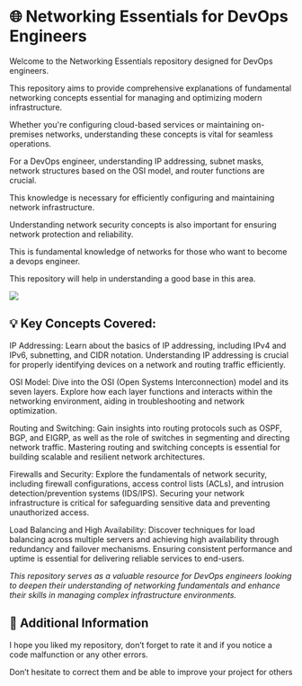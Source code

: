 # 🌐 Networking Essentials for DevOps Engineers


Welcome to the Networking Essentials repository designed for DevOps engineers.

This repository aims to provide comprehensive explanations of fundamental networking concepts essential for managing and optimizing modern infrastructure.

Whether you're configuring cloud-based services or maintaining on-premises networks, understanding these concepts is vital for seamless operations.

For a DevOps engineer, understanding IP addressing, subnet masks, network structures based on the OSI model, and router functions are crucial.

This knowledge is necessary for efficiently configuring and maintaining network infrastructure.

Understanding network security concepts is also important for ensuring network protection and reliability.

This is fundamental knowledge of networks for those who want to become a devops engineer.

This repository will help in understanding a good base in this area.


<p><img src="https://www.simplilearn.com/ice9/free_resources_article_thumb/Types_of_Networks_1.png style="height:275px; width:446px" /></p>

## 💡 Key Concepts Covered:

IP Addressing: Learn about the basics of IP addressing, including IPv4 and IPv6, subnetting, and CIDR notation. Understanding IP addressing is crucial for properly identifying devices on a network and routing traffic efficiently.

OSI Model: Dive into the OSI (Open Systems Interconnection) model and its seven layers. Explore how each layer functions and interacts within the networking environment, aiding in troubleshooting and network optimization.

Routing and Switching: Gain insights into routing protocols such as OSPF, BGP, and EIGRP, as well as the role of switches in segmenting and directing network traffic. Mastering routing and switching concepts is essential for building scalable and resilient network architectures.

Firewalls and Security: Explore the fundamentals of network security, including firewall configurations, access control lists (ACLs), and intrusion detection/prevention systems (IDS/IPS). Securing your network infrastructure is critical for safeguarding sensitive data and preventing unauthorized access.

Load Balancing and High Availability: Discover techniques for load balancing across multiple servers and achieving high availability through redundancy and failover mechanisms. Ensuring consistent performance and uptime is essential for delivering reliable services to end-users.

*This repository serves as a valuable resource for DevOps engineers looking to deepen their understanding of networking fundamentals and enhance their skills in managing complex infrastructure environments.*


## 📢 Additional Information

I hope you liked my repository, don’t forget to rate it and if you notice a code malfunction or any other errors.

Don’t hesitate to correct them and be able to improve your project for others
